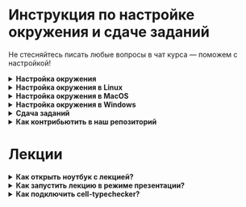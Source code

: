 # Инструкция по настройке окружения и сдаче заданий

Не стесняйтесь писать любые вопросы в чат курса — поможем с настройкой!

<details><summary><b>Настройка окружения</b></summary>

### Регистрация
Для начала вам нужно зарегистрироваться на [python-math-cs.compscicenter.ru](https://python2019.compscicenter.ru).

Если вы уже регистрировались в системе, можно просто нажать "Login".
Если вы не помните или не уверены, то можете попробовать зарегистрироваться, и в случае, если такой пользователь уже имеется, получите сообщение об ошибке: "Email has already been taken". В таком случае тоже смело жмите "Login".

Кодовое слово, необходимое при регистрации, смотрите в [lms](https://emkn.ru/courses/2022-spring/4.79-python_lang/about/)

<img src="https://gitlab.manytask.org/spbu-math-cs-python/spring-2022/-/raw/master/img/sign_in.jpg" width=800/>

Далее вы попадете на [gitlab.manytask.org](https://gitlab.manytask.org), где должны будете залогиниться, используя логин-пароль, который вы вводили в форму регистрации ранее.
Если вы проходили эту процедуру ранее и gitlab вас помнит, то этот шаг автоматически будет пропущен.

В итоге вы должны попасть на главную python-math-cs.compscicenter.ru, которая выглядит примерно так:

<img src="https://gitlab.manytask.org/spbu-math-cs-python/spring-2022/-/raw/master/img/web_interface.png" width=800/>

### Добавление ssh-ключа
C [главной страницы](https://python-math-cs.compscicenter.ru) нужно зайти в свой репозиторий (ссылка "MY REPO" кликабельна) и добавить публичный ssh-ключ в настройках профиля в gitlab.manytask.org.

</details>

<details><summary><b>Настройка окружения в Linux</b></summary>

#### Создание ssh-ключа
Можно почитать [туториал гитлаба](https://gitlab.manytask.org/help/ssh/README#gitlab-and-ssh-keys) о том как создать и добавить в аккаунт ssh ключ, а можно проследовать инструкции ниже. Если вы используете инструкцию гитлаба, не забудьте пройти также по ссылке [declare what host](https://gitlab.manytask.org/help/ssh/README#working-with-non-default-ssh-key-pair-paths), где описано как указать какой ключ использовать для подключения к гитлабу.

Если вы не делали по инструкции гитлаба:
- Воспользуйтесь `ssh-keygen` (возможно, вам придется поставить `openssh-client`), затем скопируйте **.pub** ключ:
```bash
# Если не стоит ssh-keygen (и у вас Debian/Ubuntu):
apt-get install openssh-client

# Создаем ключ:
ssh-keygen -t ed25519 -f ~/.ssh/manytask_ed25519
# Обратите внимание, что вы можете не указывать пароль для ключа,
# чтобы не приходилось его потом вводить на каждое действие c ключом
# Это стандартная практика, хотя и не очень безопасная

# Выводим содержимое **публичного** ключа в консоль:
cat ~/.ssh/manytask_ed25519.pub
# Его надо просто скопировать, как есть, включая подпись - обычно это "ваш-логин@имя-устройства"
# ВАЖНО! Публичным ключом можно делиться, приватным (то же имя, без .pub на конце) — никогда,
# иначе злоумышленник сможет представиться вами
```

<details><summary><a>Картинка</a></summary><img src="https://i.imgur.com/FMHgxsL.png" width=800/></details></br>

- Идете на [gitlab.manytask.org](https://gitlab.manytask.org)

- Жмете на иконку с вашим профилем в правом верхнем углу -> `Settings` -> слева жмете на `SSH keys`

- Вставляете ключ в формочку, жмете "Add key"

<details><summary><a>Картинка</a></summary><img src="https://i.imgur.com/CSPBoGp.png" width=800/></details></br>

- Cоздайте ssh-config c таким содержимым, чтобы при подключении
к `gitlab.manytask.org` использовался ваш новый ключ:
```bash
> cat ~/.ssh/config
Host gitlab.manytask.org
    IdentityFile ~/.ssh/manytask_ed25519
```

<details><summary><a>Как проверить себя?</a></summary></br>

Из консоли выполнить:
```bash
ssh git@gitlab.manytask.org
```

Вывод должен быть примерно таким:
```
PTY allocation request failed on channel 0
Welcome to GitLab, @hiverus!
Connection to gitlab.manytask.org closed.
```
</details>

Если что-то не получилось — обращайтесь в чатик.

#### Установка git

О том, что такое гит, и как вообще с ним и с Питоном работать, мы рассказывали во [втором семинаре 2021 года](https://tinyurl.com/PythonGit).

С некоторой вероятностью гит уже стоит, проверить можно так: `git --version`.

Если не стоит, и у вас Ubuntu/Debian, то всё просто:
```bash
sudo apt-get install git
```
Если у вас другой дистрибутив, то думается, вы и сами знаете, как в нем поставить пакет.

#### Клонирование и настройка репозитория

```bash
# Заходим в домашнюю директорию, где разместится репозиторий с задачами
> cd /home/`whoami`

# Клонируем себе репозиторий с задачками
git clone git@gitlab.manytask.org:spbu-math-cs-python/spring-2022.git

# Переходим в директорию с задачами
cd spring-2022
# Настраиваем гит так, чтобы он знал нас "в лицо"
git config --local user.name "<ваш логин с python-math-cs.compscicenter.ru>"
git config --local user.email "<ваш емейл с python-math-cs.compscicenter.ru>"

# Указываем, что отправлять решения нужно в ВАШ репозиторий на gitlab.manytask.org
git remote set-url --push origin git@gitlab.manytask.org:spbu-python-spring-2022/<ваш репозиторий>

# Например для логина sidor:
git remote set-url --push origin git@gitlab.manytask.org:spbu-math-cs-python/sidor

# Имя вашего репозитория доступно по ссылке "MY REPO"
```

#### Установка интерпретатора и доп. пакетов

Мы используем версию питона 3.9.7

- Поставьте [pyenv](https://github.com/pyenv/pyenv#installation)
```bash
curl -L https://github.com/pyenv/pyenv-installer/raw/master/bin/pyenv-installer | bash
```

Будет много текста, который, скорее всего, закончится 
```
WARNING: seems you still have not added 'pyenv' to the load path.

# Load pyenv automatically by adding
# the following to ~/.bashrc:

export PATH="$HOME/.pyenv/bin:$PATH"
eval "$(pyenv init -)"
eval "$(pyenv virtualenv-init -)"
```

Если при попытке установить Питон вы получите ошибку в духе `bash: pyenv: command not found`, то нужно выполнить првую из команд, предлагаемых pyenv'ом, где задается PATH.

- Установите нужную версию питона
```bash
pyenv install 3.9.7
```
Если при установке возникают ошибки, то поставьте нужные пакеты в зависимости от вашего дистрибутива,
следуя [этой инструкции](https://github.com/pyenv/pyenv/wiki/Common-build-problems).
(Если под WSL не находится `llvm`, то можно взять `llvm-6.0-runtime llvm-6.0-dev`)

- Разверните виртуальное окружение с нужной версией питона в репозитории с задачами
```bash
cd <путь к склонированному репозиторию с задачами>
~/.pyenv/versions/3.9.7/bin/python -m venv mkn_env
```

- Активируйте виртуальное окружение (будет активным, пока не закроете консоль, либо не выполните `deactivate`)
```bash
source mkn_env/bin/activate
```

- Поставьте пакеты:
    * pytest для тестирования
    * flake8 для проверки на кодстайл
    * mypy для проверки типов
    * другие пакеты для задачек
```bash
# файл requirements.txt лежит в корне репозитория с задачками
(mkn_env)$ pip install --upgrade -r requirements.txt
```

- Проверьте версии:
```bash
(mkn_env)$ python --version
Python 3.9.7
(mkn_env)$ pytest --version
pytest 6.2.5
(mkn_env)$ flake8 --version
3.9.2 (mccabe: 0.6.1, pycodestyle: 2.7.0, pyflakes: 2.3.1) CPython 3.9.7 on Linux
(mkn_env)$ mypy --version
mypy 0.910
```

<details><summary><a>Картинка</a></summary><img src="https://i.imgur.com/hYZFUE7.png" width=800/></details></br>

#### Установка и настройка IDE

Мы рекомендуем вам воспользоваться [PyCharm](https://www.jetbrains.com/pycharm/download/).
Скачайте бесплатную Community-версию, установите и запустите.

- Создайте новый проект (Create new project)
- Укажите путь до репозитория с задачами (см. пункт "Клонирование и настройка репозитория")
- Разверните меню "Project interpreter", выберите "Existing interpreter"
- Укажите путь до установленного интерпретатора: `<директория с задачками>/mkn_env/bin/python`
- Подтвердите создание проекта
- [Опционально] Далее, при попытке воспользоваться дебаггером может быть необходимо зайти в Settings > Tools > Python Integrated Tools и поменять там Default Test Runner на pytest. Тогда при нажатии правой кнопкой мыши на директорию с задачей должен появиться пункт Debug 'pytest in \<folder name\>'. 

</details>

<details><summary><b>Настройка окружения в MacOS</b></summary>

#### Создание ssh-ключа

В консоли воспользуйтесь `ssh-keygen`, затем копируйте **.pub** ключ:

```bash
# Создаем ключ:
> ssh-keygen -t ed25519 -f ~/.ssh/manytask_ed25519
# Обратите внимание, что вы можете не указывать пароль для ключа,
# чтобы не приходилось его потом вводить на каждое действие c ключом
# Это стандартная практика, хотя и не очень безопасная

# Выводим содержимое **публичного** ключа в консоль:
> cat ~/.ssh/manytask_ed25519.pub
# Его надо просто скопировать, как есть, включая подпись - обычно это "ваш-логин@имя-устройства"
# ВАЖНО! Публичным ключом можно делиться, приватным (то же имя, без .pub на конце) - никогда,
# иначе злоумышленник сможет представиться вами
```

<details><summary><a>Картинка</a></summary><img src="https://i.imgur.com/FMHgxsL.png" width=800/></details>

Идете на [gitlab.manytask.org](https://gitlab.manytask.org), находите в правом верхнем углу иконку с вашим профилем. Жмете на неё -> `Settings` -> слева жмете на `SSH keys`. Здесь вставляете ключ в формочку, жмете "Add key".
<details><summary><a>Картинка</a></summary><img src="https://i.imgur.com/CSPBoGp.png" width=800/></details>

Кроме этого, создайте ssh-config c таким содержимым, чтобы при подключении
к `gitlab.manytask.org` использовался ваш новый ключ:
```bash
> cat ~/.ssh/config
Host gitlab.manytask.org
    IdentityFile ~/.ssh/manytask_ed25519
```
Создать файл можно с помощью редактора `nano`, если он установлен
```bash
> nano ~/.ssh/config
```
затем нужно вставить в файл содержимое и нажать ctrl + O для сохранения и ctrl + X для выхода из редактора.

Либо с помощью команды 
```bash
echo $'Host gitlab.manytask.org\n\tIdentityFile ~/.ssh/manytask_ed25519' > ~/.ssh/config
```

<details><summary><a>Полный процесс в консоли</a></summary><img src="https://i.imgur.com/LR6oDYQ.png" width=800/></details>

<details><summary><a>Как проверить себя?</a></summary>

Из консоли выполнить:
```bash
> ssh git@gitlab.manytask.org
```

Вывод должен быть примерно таким:
```
PTY allocation request failed on channel 0
Welcome to GitLab, @hiverus!
Connection to gitlab.manytask.org closed.
```

</details>

Если что-то не получилось — обращайтесь в чатик.

#### Установка git

О том, что такое гит, и как вообще с ним и с Питоном работать, мы рассказывали во [втором семинаре 2021 года](https://tinyurl.com/PythonGit).
```bash
# Пакеты стараемся ставить через brew — https://brew.sh
> brew install git
```

#### Клонирование и настройка репозитория

```bash
# Заходим в домашнюю директорию, где разместится репозиторий с задачами
> cd /Users/`whoami`

# Клонируем себе репозиторий с задачками
git clone git@gitlab.manytask.org:spbu-math-cs-python/spring-2022.git

# Переходим в директорию с задачами
cd spring-2022
# Настраиваем гит так, чтобы он знал нас "в лицо"
git config --local user.name "<ваш логин с python-math-cs.compscicenter.ru>"
git config --local user.email "<ваш емейл с python-math-cs.compscicenter.ru>"

# Указываем, что отправлять решения нужно в ВАШ репозиторий на gitlab.manytask.org
git remote set-url --push origin git@gitlab.manytask.org:spbu-python-spring-2022/<ваш репозиторий>

# Например для логина sidor:
git remote set-url --push origin git@gitlab.manytask.org:spbu-math-cs-python/sidor

# Имя вашего репозитория доступно по ссылке "MY REPO"
```

#### Установка интерпретатора и доппакетов

Мы используем версию питона 3.9.7

В консоли выполните:
```bash
# Устанаваливаем pyenv (менеджер версий питона)
> brew install pyenv

# Ставим нужную версию питона
> pyenv install 3.9.7
python-build: use openssl@1.1 from homebrew
python-build: use readline from homebrew
Installing Python-3.9.7...
python-build: use readline from homebrew
python-build: use zlib from xcode sdk
Installed Python-3.9.7 to /Users/ilariia/.pyenv/versions/3.9.7

# Устанаваливаем пакет для создания виртуального окужения
> brew install pyenv-virtualenv

# Создаем виртуальное окружение mkn_env с интерпретатором нужной версии
> pyenv virtualenv 3.9.7 mkn_env

# Ставим в виртуальное окружение пакеты, необходимые для курса
#   - mypy для проверки типов
#   - flake8 для проверки на кодстайл
#   - pytest для тестирования
#   - другие пакеты для задачек
> ~/.pyenv/versions/3.9.7/envs/mkn_env/bin/pip install --upgrade -r ~/<твой репозиторий>/requirements.txt

# Наш интерпретатор, который будем везде использовать
> ~/.pyenv/versions/3.9.7/envs/mkn_env/bin/python
Python 3.9.7 (default, Sep  2 2020, 19:52:21)
>>>

```

#### Установка и настройка IDE

Мы рекомендуем вам воспользоваться [PyCharm](https://www.jetbrains.com/pycharm/download/).
Скачайте бесплатную Community-версию, установите и запустите.

- Создайте новый проект (Create new project)
- Укажите путь до репозитория с задачами (см. пункт "Клонирование и настройка репозитория")
- Разверните меню "Project interpreter", выберите "Existing interpreter"
- Пропишите путь к установленному интерпретатору
```bash
~/.pyenv/versions/3.9.7/envs/mkn_env/bin/python
```
- Подтвердите создание проекта

</details>
<details><summary><b>Настройка окружения в Windows</b></summary>

В Windows 10 появилась такая фича как WSL: Windows Subsystem for Linux,
с её помощью можно запускать Linux-приложения на Windows.
Мы рекомендуем воспользоваться ею, и в дальнейшем следовать инструкциям,
как будто бы у вас стоит операционная система Linux.

#### Как настроить WSL?
Оффициальная инструкция: https://docs.microsoft.com/ru-ru/windows/wsl/install-win10

Неоффициальная (с мышкой): https://www.windowscentral.com/install-windows-subsystem-linux-windows-10

При выборе операционной системы Linux берите Ubuntu.

Запустите установленную систему. При входе вы окажетесь в директории `/home/<username>`;
для того, чтобы иметь возможность работать с кодом из самой Windows (например, в PyCharm),
мы рекомендуем размещать директорию с задачами по адресу `"/mnt/c/Users/<username>/My Documents"`,
которая в самой Windows доступна по адресу `C:\Users\<username>\My Documents`.

Перейдите в указанную директорию:
```bash
cd "/mnt/c/Users/<username>/My Documents"
```
Переходите к инструкции про Linux.

</details>

<details><summary><b>Сдача заданий</b></summary>

### Получаем новые задания
Для получения новых заданий надо делать `git pull`. Для локального тестирования кода используется библиотека `pytest` (см. выше установку).

### Решаем задачу
Код относящийся к отдельной задаче находится в отдельной директории (`hello_world` и т.д.), нас будет интересовать её содержимое:
- условие задачи содержится в файле `README.md`
- заготовка в кодом задачи обычно лежит в файле с именем задачи `hello_world.py`
- публичные тесты к задаче находятся в файле `test_public.py`

<details><summary><a>Картинка</a></summary><img src="https://i.imgur.com/61R3a4q.png" width=800/></details>

Вам нужно дописать код в файл с именем задачи.

### Проверяем себя
Все действия нужно производить из консоли, аналогично тому, как вы ставили нужную версию питона

<details><summary><a>Linux/Windows</a></summary>

```bash
# Переходим в задачу
$ cd hello_world
# Пишем код в файле hello_world.py, реализовывая заданный интерфейс

$ source mkn_env/bin/activate   # активируем виртуальное окружение, если не активировано
(mkn_env)$ pytest hello_world/  # запуск тестов
(mkn_env)$ flake8 hello_world/  # запуск линтера и stylecheck'а
(mkn_env)$ pycodestyle hello_world/ 
(mkn_env)$ mypy hello_world/    # запуск typecheck'а
```
</details>

### Отправляем задачу в тестирующую систему
```bash
git add hello_world/hello_world.py
git commit -m 'Add hello world task'
git push origin master
```

**Важно:** CI/CD видит только последний коммит. Если вы локально сделали несколько коммитов, а потом запушили, тесты запустятся только для задач, которые попали в последний коммит.

Вы можете наблюдать за результатами тестирования на странице `CI/CD -> Jobs` в своём репозитории, выбираем задачу, жмем на иконку статуса.

Там можно увидеть статусы посылок и результаты тестирования.

Выглядит это обычно так:
- Информация о последнем коммите
- Тестируемая задача (может быть несколько в одном коммите)
- Проверка стиля (PEP8)
- Проверка типов (type hints)
- Поиск тестов
- Запуск тестов и их результат

<details><summary><a>Картинка</a></summary><img src="https://i.imgur.com/mgMXP1z.png" width=800/></details>

Каждая задача в рамках одной посылки проверяется отдельно,
и может быть засчитана отдельно в случае успешного прогона тестов.

Однако если хотя бы одна задача падает на тестах,
в интерфейсе гитлаба запуск будет считаться неудавшимся (failed).
Это нужно, чтобы понимать, когда нужно идти читать логи, а когда всё хорошо.
</details>

<details><summary><b>Как контрибьютить в наш репозиторий</b></summary>
Мы за проактивный подход, поэтому если вы видите неточность или ошибку в условии задачи/тестах, то вы можете прислать нам правки.

### Последовательность действий
1. Синхронизуйте свой репозиторий с нашим:
```bash
git pull
```
2. Создайте новую ветку для merge request'а:
```bash
git checkout -b <your-branch-name> upstream/master
```
3. Внесите изменения и закоммитьте:
```bash
git add <changed-files>;
git commit -m <message>
```
4. Отправьте изменения в свой гитлаб-репозиторий:
```bash
git push origin <your-branch-name>
```
5. Зайдите в свой репозиторий на [gitlab.manytask.org](gitlab.manytask.org), нажмите слева на панели `Merge Requests -> New merge request`
6. Выберите `source branch`: имя вашего репозитория + имя вашей ветки <your-branch-name>
7. Выберите `target branch`: spbu-math-cs-python/spring-2022 + master
8. Нажмите `Compare branches and continue`
9. Задайте название и описание вашего реквеста, внизу страницы посмотрите изменения (вкладка Changes), если все ок, то жмите `Submit merge request`

### Что потом?
* Мы посмотрим реквест, напишем комментарии, если они у нас будут. Вы можете продолжать вносить изменения и коммитить их прямо в этот реквест (обновится автоматически), пока остаетесь в нужной ветке
* В любой момент вы можете переключиться обратно на код ваших задачек, и работать с ними:
```bash
git checkout master
```
или переключиться обратно на ваш реквест, и внести в него изменения:
```bash
git checkout <your-branch-name>
```
* Когда ваш реквест будет принят и смерджен, можно удалить ветку:
```bash
git branch remove <your-branch-name>
```

</details>

# Лекции

<details><summary><b>Как открыть ноутбук с лекцией?</b></summary>

После того, как вы настроили окружение
по [инструкции](https://gitlab.manytask.org/spbu-math-cs-python/spring-2022/blob/master/README.md):

```bash
# Устанавливаем jupyter
~$ ~/.pyenv/versions/3.9.7/envs/mkn_env/bin/pip install jupyter==1.0.0

# Запускаем jupyter
$ ~/.pyenv/versions/3.9.7/envs/mkn_env/bin/jupyter notebook
```
</details>

<details><summary><b>Как запустить лекцию в режиме презентации?</b></summary>

```bash
# Устанавливаем RISE
~$ ~/.pyenv/versions/3.9.7/envs/mkn_env/bin/pip install rise==5.6.1
```

В jupyter notebook появится кнопка "Enter/Exit RISE Slideshow"

</details>

<details><summary><b>Как подключить cell-typeсhecker?</b></summary>

```python
from IPython.core.magic import register_cell_magic


@register_cell_magic
def typecheck(line, cell):

    from mypy import api
    cell = '\n' + cell

    mypy_result = api.run(['-c', cell] + line.split())

    if mypy_result[0]:  # print mypy stdout
        print(mypy_result[0])

    if mypy_result[1]:  # print mypy stderr
        print(mypy_result[1])
```

```bash
# Дописываем код выше в файл typecheck.py
$ nano ~/.ipython/profile_default/startup/typecheck.py

# Перезапускаем jupyter
~/.pyenv/versions/3.9.7/envs/mkn_env/bin/jupyter notebook
```

</details>